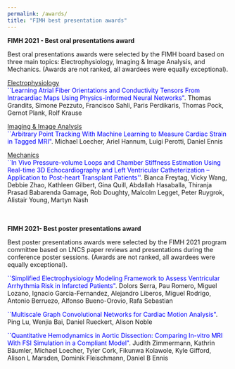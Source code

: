 ```yaml
---
permalink: /awards/
title: "FIMH best presentation awards"
---
```

**FIMH 2021 - Best oral presentations award**

Best oral presentations awards were selected by the FIMH board based on three main topics: Electrophysiology, Imaging & Image Analysis, and Mechanics. (Awards are not ranked, all awardees were equally exceptional).

<ins> Electrophysiology </ins>  
<span style="color:blue">``Learning Atrial Fiber Orientations and Conductivity Tensors From Intracardiac Maps Using Physics-informed Neural Networks"</span>.
Thomas Grandits, Simone Pezzuto, Francisco Sahli, Paris Perdikaris, Thomas Pock, Gernot Plank, Rolf Krause

<ins> Imaging & Image Analysis </ins>  
<span style="color:blue">``Arbitrary Point Tracking With Machine Learning to Measure Cardiac Strain in Tagged MRI"</span>.
Michael Loecher, Ariel Hannum, Luigi Perotti, Daniel Ennis

<ins> Mechanics </ins>  
<span style="color:blue">``In Vivo Pressure-volume Loops and Chamber Stiffness Estimation Using Real-time 3D Echocardiography and Left Ventricular Catheterization – Application to Post-heart Transplant Patients''</span>.
Bianca Freytag, Vicky Wang, Debbie Zhao, Kathleen Gilbert, Gina Quill, Abdallah Hasaballa, Thiranja Prasad Babarenda Gamage, Rob Doughty, Malcolm Legget, Peter Ruygrok, Alistair Young, Martyn Nash

<br/><br/>
**FIMH 2021- Best poster presentations award**

Best poster presentations awards were selected by the FIMH 2021 program committee based on LNCS paper reviews and presentations during the conference poster sessions. (Awards are not ranked, all awardees were equally exceptional).

<span style="color:blue">``Simplified Electrophysiology Modeling Framework to Assess Ventricular Arrhythmia Risk in Infarcted Patients"</span>.
Dolors Serra, Pau Romero, Miguel Lozano, Ignacio Garcia-Fernandez, Alejandro Liberos, Miguel Rodrigo, Antonio Berruezo, Alfonso Bueno-Orovio, Rafa Sebastian

<span style="color:blue">``Multiscale Graph Convolutional Networks for Cardiac Motion Analysis"</span>.
Ping Lu, Wenjia Bai, Daniel Rueckert, Alison Noble

<span style="color:blue">``Quantitative Hemodynamics in Aortic Dissection: Comparing In-vitro MRI With FSI Simulation in a Compliant Model"</span>.
Judith Zimmermann, Kathrin Bäumler, Michael Loecher, Tyler Cork, Fikunwa Kolawole, Kyle Gifford, Alison L Marsden, Dominik Fleischmann, Daniel B Ennis



